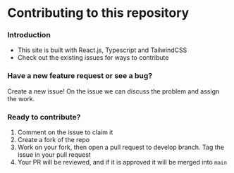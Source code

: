 # Contributing to this repository

### Introduction

- This site is built with React.js, Typescript and TailwindCSS
- Check out the existing issues for ways to contribute

### Have a new feature request or see a bug?

Create a new issue! On the issue we can discuss the problem and assign the work.

### Ready to contribute?

1. Comment on the issue to claim it
2. Create a fork of the repo
3. Work on your fork, then open a pull request to develop branch. Tag the issue in your pull request
4. Your PR will be reviewed, and if it is approved it will be merged into `main`
